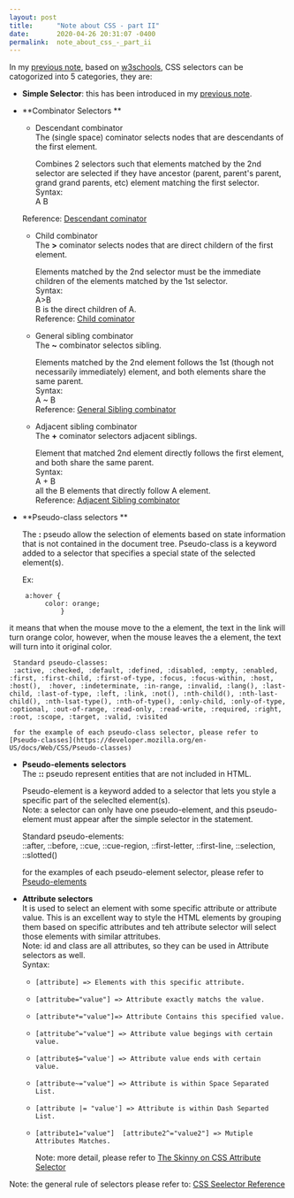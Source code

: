 ```yaml
---
layout: post
title:      "Note about CSS - part II"
date:       2020-04-26 20:31:07 -0400
permalink:  note_about_css_-_part_ii
---
```



In my [previous note](https://vvlnote.github.io/note_about_css_-_part_i), based on [w3schools](https://www.w3schools.com/css/css_selectors.asp), CSS selectors can be catogorized into 5 categories, they are:  
* **Simple Selector**: this has been introduced in my [previous note](https://vvlnote.github.io/note_about_css_-_part_i).    
* **Combinator  Selectors **   
   * Descendant combinator   
      The  (single space) cominator selects nodes that are descendants of the first element.    
			
		Combines 2 selectors such that elements matched by the 2nd selector are selected if they have ancestor (parent, parent's parent, grand grand parents, etc) element matching the first selector.  
		Syntax:   
		A B  
	
	Reference: [Descendant cominator](https://developer.mozilla.org/en-US/docs/Web/CSS/Descendant_combinator)   
			
   * Child combinator  
      The **>** cominator selects nodes that are direct childern of the first element.  

		Elements matched by the 2nd selector must be the immediate children of the elements matched by the 1st selector.   
		Syntax:  
		A>B  
		B is the direct children of A.  
		Reference: [Child cominator](https://developer.mozilla.org/en-US/docs/Web/CSS/Child_combinator)  
		
   * General sibling combinator  
      The **~** combinator selectos sibling.   
			
		Elements matched by the 2nd element follows the 1st (though not necessarily immediately) element, and both elements share the same parent.  
		Syntax:  
		A ~ B  
		Reference: [General Sibling combinator](https://developer.mozilla.org/en-US/docs/Web/CSS/General_sibling_combinator)  

   * Adjacent sibling combinator  
     The **+** cominator selectors adjacent siblings.    
		 
	 Element that matched 2nd element directly follows the first element, and both share the same parent.  
	 Syntax:  
	 A + B  
	 all the B elements that directly follow A element.  
	 Reference: [Adjacent Sibling combinator](https://developer.mozilla.org/en-US/docs/Web/CSS/Adjacent_sibling_combinator)  
* **Pseudo-class selectors **    
  
	The **:** pseudo allow the selection of elements based on state information that is not contained in the document tree. 
	Pseudo-class is a keyword added to a selector that specifies a special state of the selected element(s). 
	
	Ex:   
```
	a:hover {
	     color: orange;
			 }  
```
			 
   it means that when the mouse move to the a element, the text in the link will turn orange color, however, when the mouse leaves the  a element, the text will turn into it original color.   
	 
	 Standard pseudo-classes:  
	 :active, :checked, :default, :defined, :disabled, :empty, :enabled, :first, :first-child, :first-of-type, :focus, :focus-within, :host,  :host(),  :hover, :indeterminate, :in-range, :invalid, :lang(), :last-child, :last-of-type, :left, :link, :not(), :nth-child(), :nth-last-child(), :nth-lsat-type(), :nth-of-type(), :only-child, :only-of-type, :optional, :out-of-range, :read-only, :read-write, :required, :right, :root, :scope, :target, :valid, :visited  
	 
	 for the example of each pseudo-class selector, please refer to [Pseudo-classes](https://developer.mozilla.org/en-US/docs/Web/CSS/Pseudo-classes)
	 
* **Pseudo-elements selectors**    
  The **::** pseudo represent entities that are not included in HTML.  
	
	Pseudo-element is a keyword added to a selector that lets you style a specific part of the seleclted element(s).  
	Note: a selector can only have one pseudo-element, and this pseudo-element must appear after the simple selector in the statement.  
	
	Standard pseudo-elements:  
	::after, ::before, ::cue, ::cue-region, ::first-letter, ::first-line, ::selection, ::slotted()  
	
	for the examples of each pseudo-element selector, please refer to [Pseudo-elements](https://developer.mozilla.org/en-US/docs/Web/CSS/Pseudo-elements)

* **Attribute selectors**  
  It is used to select an element with some specific attribute or attribute value. 
	This is an excellent way to style the HTML elements by grouping them based on specific attributes and teh attribute selector will select those elements with similar attritubes.  
	Note: id and class are all attributes, so they can be used in Attribute selectors as well.  
	Syntax:  
  * 	[attribute] => Elements with this specific attribute.  
  * 	[attritube="value"] => Attribute exactly matchs the value.  
  * 	[attribute*="value"]=> Attribute Contains this specified value.   
  * 	[attritube^="value"] => Attribute value begings with certain value. 
  * 	[attribute$="value'] => Attribute value ends with certain value.  
  * 	[attribute~="value"] => Attribute is within Space Separated List.  
  * 	[attribute |= "value'] => Attribute is within Dash Separted List.   
  * 	[attribute1="value"]  [attribute2^="value2"] => Mutiple Attributes Matches.  
  

	Note: more detail, please refer to  [The Skinny on CSS Attribute Selector](https://css-tricks.com/attribute-selectors/)  
	


Note: the general rule of selectors please refer to: 
[CSS Seelector Reference](https://www.w3schools.com/cssref/css_selectors.asp)

